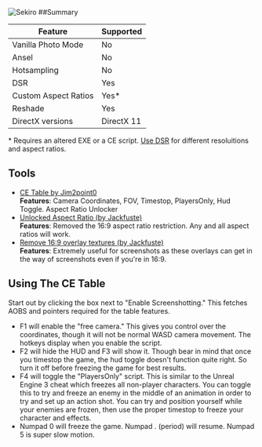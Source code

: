 ![Sekiro](\Images\sekiro_header.png "Shot by jim2point0")
##Summary

Feature | Supported
--|--
Vanilla Photo Mode | No
Ansel | No
Hotsampling | No
DSR | Yes
Custom Aspect Ratios | Yes*
Reshade | Yes
DirectX versions | DirectX 11

\* Requires an altered EXE or a CE script. [Use DSR](https://framedsc.github.io/GeneralGuides/custom_dsr_resolutions.htm) for different resoluitions and aspect ratios.
 
## Tools

* [CE Table by Jim2point0](..\CheatTables\sekiro_photoModeAOB.CT)  
**Features**: Camera Coordinates, FOV, Timestop, PlayersOnly, Hud Toggle. Aspect Ratio Unlocker
* [Unlocked Aspect Ratio (by Jackfuste)](https://drive.google.com/open?id=10fqDa5PpMsDXjQPPajxC-gJ0c1fEWsRL)  
**Features**: Removed the 16:9 aspect ratio restriction. Any and all aspect ratios will work.
* [Remove 16:9 overlay textures (by Jackfuste)](https://drive.google.com/open?id=1kBCSlPfZLhffhWcH0IS9R9Gt-mGgLf3E)  
**Features**: Extremely useful for screenshots as these overlays can get in the way of screenshots even if you're in 16:9.

## Using The CE Table

Start out by clicking the box next to "Enable Screenshotting." This fetches AOBS and pointers required for the table features. 

* F1 will enable the "free camera." This gives you control over the coordinates, though it will not be normal WASD camera movement. The hotkeys display when you enable the script. 
* F2 will hide the HUD and F3 will show it. Though bear in mind that once you timestop the game, the hud toggle doesn't function quite right. So turn it off before freezing the game for best results.
* F4 will toggle the "PlayersOnly" script. This is similar to the Unreal Engine 3 cheat which freezes all non-player characters. You can toggle this to try and freeze an enemy in the middle of an animation in order to try and set up an action shot. You can try and position yourself while your enemies are frozen, then use the proper timestop to freeze your character and effects.
* Numpad 0 will freeze the game. Numpad . (period) will resume. Numpad 5 is super slow motion.

